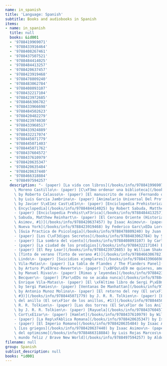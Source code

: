 ```yaml
---
name: in_spanish
title: 'Language: Spanish'
subtitle: Books and audiobooks in Spanish
items:
- name: in_spanish
  title: null
  books: &id001
  - '9788419969071'
  - '9788433916464'
  - '9788408267461'
  - '9788437507521'
  - '9788484414025'
  - '9788484413257'
  - '9788420637457'
  - '9788423919468'
  - '9788478809240'
  - '9788483062784'
  - '9788408093107'
  - '9788432217104'
  - '9788423972685'
  - '9788466306782'
  - '9788433966698'
  - '9788484502623'
  - '9788420482279'
  - '9788423974030'
  - '9788433968517'
  - '9788433924889'
  - '9788432217074'
  - '9788445071779'
  - '9788445071403'
  - '9788445071762'
  - '9788437604572'
  - '9788437610979'
  - '9788420635347'
  - '9788420635484'
  - '9788420637440'
  - '9788466318884'
  - '9788497594257'
  description: "- (paper) [La vida con libros](/books/info/9788419969071) by Ricardo\
    \ Moreno Castillo\n- (paper) [C\xF3mo ordenar una biblioteca](/books/info/9788433916464)\
    \ by Roberto Calasso\n- (paper) [El manuscrito de nieve (Fernando de Rojas, #2)](/books/info/9788408267461)\
    \ by Luis Garcia Jambrina\n- (paper) [Animalario Universal Del Profesor Revillod](/books/info/9788437507521)\
    \ by Javier S\xE1ez Cast\xE1n\n- (paper) [Enciclopedia Prehistorica/ Prehistoric\
    \ Encyclopedia](/books/info/9788484414025) by Robert Sabuda, Matthew Reinhart\n\
    - (paper) [Enciclopedia Prehist\xF3rica](/books/info/9788484413257) by Robert\
    \ Sabuda, Matthew Reinhart\n- (paper) [El Cercano Oriente (Historia Universal\
    \ Asimov, #1)](/books/info/9788420637457) by Isaac Asimov\n- (paper) [Poeta En\
    \ Nueva York](/books/info/9788423919468) by Federico Garc\xEDa Lorca\n- (paper)\
    \ [Guia Practica de Psicologia](/books/info/9788478809240) by Juan Antonio Vallejo-Nagera\n\
    - (paper) [Los C\xF3digos Secretos](/books/info/9788483062784) by Simon Singh\n\
    - (paper) [La sombra del viento](/books/info/9788408093107) by Carlos Ruiz Zafon\n\
    - (paper) [La ciudad de los prodigios](/books/info/9788432217104) by Eduardo Mendoza\n\
    - (paper) [El Rey Lear](/books/info/9788423972685) by William Shakespeare\n- (paper)\
    \ [Tinto de verano (Tinto de verano #1)](/books/info/9788466306782) by Elvira\
    \ Lindo\n- (paper) [Suicidios ejemplares](/books/info/9788433966698) by Enrique\
    \ Vila-Matas\n- (paper) [La tabla de Flandes / The Flanders Panel](/books/info/9788484502623)\
    \ by Arturo P\xE9rez-Reverte\n- (paper) [\xBFQu\xE9 me quieres, amor?](/books/info/9788420482279)\
    \ by Manuel Rivas\n- (paper) [Rimas y leyendas](/books/info/9788423974030) by\
    \ Becquer\n- (paper) [Par\xEDs no se acaba nunca](/books/info/9788433968517) by\
    \ Enrique Vila-Matas\n- (paper) [El \xFAltimo libro de Sergi P\xE0mies](/books/info/9788433924889)\
    \ by Sergi Pamies\n- (paper) [Ventanas De Manhattan](/books/info/9788432217074)\
    \ by Antonio Munoz Molina\n- (paper) [El retorno del rey (El se\xF1or de los anillos,\
    \ #3)](/books/info/9788445071779) by J. R. R. Tolkien\n- (paper) [La comunidad\
    \ del anillo (El se\xF1or de los anillos, #1)](/books/info/9788445071403) by J.\
    \ R. R. Tolkien\n- (paper) [Las dos torres (El Se\xF1or de los Anillos, #2)](/books/info/9788445071762)\
    \ by J. R. R. Tolkien\n- (paper) [Rayuela](/books/info/9788437604572) by Julio\
    \ Cort\xE1zar\n- (paper) [Hamlet](/books/info/9788437610979) by William Shakespeare\n\
    - (paper) [La Rep\xFAblica Romana](/books/info/9788420635347) by Isaac Asimov\n\
    - (paper) [El Imperio Romano](/books/info/9788420635484) by Isaac Asimov\n- (paper)\
    \ [Los griegos](/books/info/9788420637440) by Isaac Asimov\n- (paper) [La fuerza\
    \ del optimismo](/books/info/9788466318884) by Luis Rojas Marcos\n- (paper) [Un\
    \ mundo feliz / Brave New World](/books/info/9788497594257) by Aldous Huxley"
filename: null
group: Spanish
sublist_description: null
books: *id001
---
```



